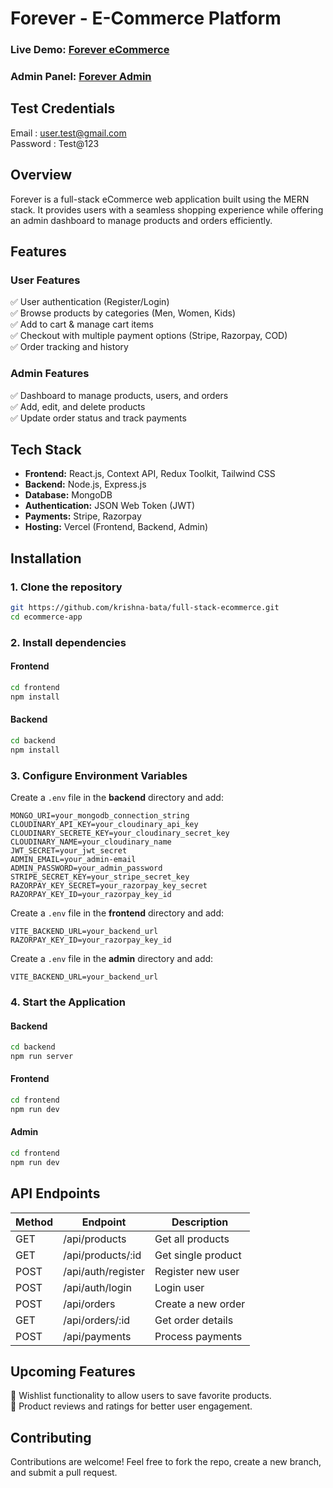 # **Forever - E-Commerce Platform**  

### **Live Demo:** [Forever eCommerce](https://ecommerce-frontend-roan-sigma.vercel.app/)  
### **Admin Panel:** [Forever Admin](https://ecommerce-admin-ashy-three.vercel.app/)  

## **Test Credentials** 
Email : user.test@gmail.com  
Password : Test@123

## **Overview**  
Forever is a full-stack eCommerce web application built using the MERN stack. It provides users with a seamless shopping experience while offering an admin dashboard to manage products and orders efficiently.

## **Features**  
### **User Features**  
✅ User authentication (Register/Login)  
✅ Browse products by categories (Men, Women, Kids)  
✅ Add to cart & manage cart items  
✅ Checkout with multiple payment options (Stripe, Razorpay, COD)  
✅ Order tracking and history  

### **Admin Features**  
✅ Dashboard to manage products, users, and orders  
✅ Add, edit, and delete products  
✅ Update order status and track payments   

## **Tech Stack**  
- **Frontend:** React.js, Context API, Redux Toolkit, Tailwind CSS  
- **Backend:** Node.js, Express.js  
- **Database:** MongoDB  
- **Authentication:** JSON Web Token (JWT)  
- **Payments:** Stripe, Razorpay  
- **Hosting:** Vercel (Frontend, Backend, Admin)

## **Installation**  
### **1. Clone the repository**  
```bash
git https://github.com/krishna-bata/full-stack-ecommerce.git
cd ecommerce-app
```

### **2. Install dependencies**  
#### **Frontend**  
```bash
cd frontend
npm install
```

#### **Backend**  
```bash
cd backend
npm install
```

### **3. Configure Environment Variables**  
Create a `.env` file in the **backend** directory and add:  
```env
MONGO_URI=your_mongodb_connection_string
CLOUDINARY_API_KEY=your_cloudinary_api_key
CLOUDINARY_SECRETE_KEY=your_cloudinary_secret_key
CLOUDINARY_NAME=your_cloudinary_name
JWT_SECRET=your_jwt_secret
ADMIN_EMAIL=your_admin-email
ADMIN_PASSWORD=your_admin_password
STRIPE_SECRET_KEY=your_stripe_secret_key
RAZORPAY_KEY_SECRET=your_razorpay_key_secret
RAZORPAY_KEY_ID=your_razorpay_key_id
```

Create a `.env` file in the **frontend** directory and add:  
```env
VITE_BACKEND_URL=your_backend_url
RAZORPAY_KEY_ID=your_razorpay_key_id
```

Create a `.env` file in the **admin** directory and add:  
```env
VITE_BACKEND_URL=your_backend_url
```

### **4. Start the Application**  
#### **Backend**  
```bash
cd backend
npm run server
```
#### **Frontend**  
```bash
cd frontend
npm run dev
```

#### **Admin**  
```bash
cd frontend
npm run dev
```

## **API Endpoints**  
| Method | Endpoint | Description |
|--------|----------|-------------|
| GET | /api/products | Get all products |
| GET | /api/products/:id | Get single product |
| POST | /api/auth/register | Register new user |
| POST | /api/auth/login | Login user |
| POST | /api/orders | Create a new order |
| GET | /api/orders/:id | Get order details |
| POST | /api/payments | Process payments |


## **Upcoming Features**  
🚀 Wishlist functionality to allow users to save favorite products.  
🚀 Product reviews and ratings for better user engagement.      

## **Contributing**  
Contributions are welcome! Feel free to fork the repo, create a new branch, and submit a pull request.

